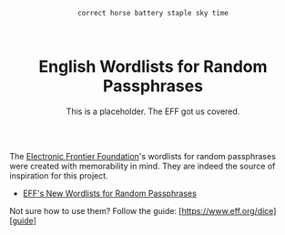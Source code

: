 <br /><br />

<p align="center"><code>correct horse battery staple sky time</code></p>

<br />

<h1 align='center'>English Wordlists for Random Passphrases</h1>

<p align="center">This is a placeholder. The EFF got us covered.</p>


<br /><br />

The [Electronic Frontier Foundation][eff]'s wordlists for random passphrases were created with memorability in mind. They are indeed the source of inspiration for this project.

- [EFF's New Wordlists for Random Passphrases][lists]

Not sure how to use them? Follow the guide: [https://www.eff.org/dice][guide]

  [eff]: https://www.eff.org
  [guide]: https://www.eff.org/dice
  [lists]: https://www.eff.org/deeplinks/2016/07/new-wordlists-random-passphrases
